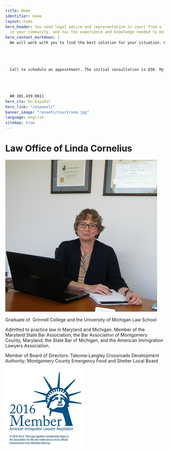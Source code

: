 ```yaml
---
title: Home
identifier: home
layout: home
hero_header: You need legal advice and representation in court from a lawyer who is
  in your community, and has the experience and knowledge needed to be effective.
hero_content_markdown: |-
  We will work with you to find the best solution for your situation. Our goal is to provide affordable, effective legal representation. Consultations are by appointment.&nbsp;




  Call to schedule an appointment. The initial consultation is $50. My office has bilingual capacity in English and Spanish.




  ## 301.439.0011
hero_cta: En Español
hero_link: "/espanol/"
banner_image: "/assets/courtroom.jpg"
language: english
sitemap: true
---
```


# Law Office of Linda Cornelius

![Linda Cornelius](/assets/lindacornelius.jpg)

Graduate of  Grinnell College and the University of Michigan Law School

Admitted to practice law in Maryland and Michigan. Member of the Maryland State Bar Association, the Bar Association of Montgomery County, Maryland, the State Bar of Michigan, and the American Immigration Lawyers Association.

Member of Board of Directors: Takoma-Langley Crossroads Development Authority; Montgomery County Emergency Food and Shelter Local Board

![American Immigration Lawyers Association](/assets/aila.jpg)